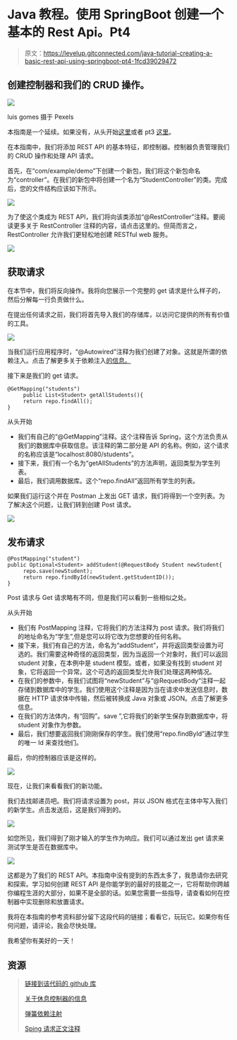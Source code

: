 # Java 教程。使用 SpringBoot 创建一个基本的 Rest Api。Pt4

> 原文：<https://levelup.gitconnected.com/java-tutorial-creating-a-basic-rest-api-using-springboot-pt4-1fcd39029472>

## 创建控制器和我们的 CRUD 操作。

![](img/a3064b01b9c6fd8f3984b117857828f4.png)

luis gomes 摄于 Pexels

本指南是一个延续。如果没有，从头开始[这里](https://medium.com/@emmanuel_tejeda/java-tutorial-creating-a-basic-rest-api-using-springboot-pt1-3ef25e3c903a)或者 pt3 [这里](https://medium.com/@emmanuel_tejeda/java-tutorial-creating-a-basic-rest-api-using-springboot-pt3-f5496ee09c97)。

在本指南中，我们将添加 REST API 的基本特征，即控制器。控制器负责管理我们的 CRUD 操作和处理 API 请求。

首先，在“com/example/demo”下创建一个新包，我们将这个新包命名为“controller”。在我们的新包中将创建一个名为“StudentController”的类。完成后，您的文件结构应该如下所示。

![](img/641c18461596083c29f90b50ce6c198d.png)

为了使这个类成为 REST API，我们将向该类添加“@RestController”注释。要阅读更多关于 RestController 注释的内容，请点击这里的。但简而言之，RestController 允许我们更轻松地创建 RESTful web 服务。

![](img/b25b7320ff5e9a8763b03d1755efd9c6.png)

## 获取请求

在本节中，我们将反向操作。我将向您展示一个完整的 get 请求是什么样子的，然后分解每一行负责做什么。

在提出任何请求之前，我们将首先导入我们的存储库，以访问它提供的所有有价值的工具。

![](img/5714f3874ef3756ac5ff2914b876b361.png)

当我们运行应用程序时，“@Autowired”注释为我们创建了对象。这就是所谓的依赖注入。点击了解更多关于依赖注入[的信息。](https://www.baeldung.com/spring-dependency-injection)

接下来是我们的 get 请求。

```
@GetMapping("students")
     public List<Student> getAllStudents(){
     return repo.findAll();
}
```

从头开始

*   我们有自己的“@GetMapping”注释。这个注释告诉 Spring，这个方法负责从我们的数据库中获取信息。该注释的第二部分是 API 的名称。例如，这个请求的名称应该是“localhost:8080/students”。
*   接下来，我们有一个名为“getAllStudents”的方法声明，返回类型为学生列表。
*   最后，我们调用数据库。这个“repo.findAll”返回所有学生的列表。

如果我们运行这个并在 Postman 上发出 GET 请求，我们将得到一个空列表。为了解决这个问题，让我们转到创建 Post 请求。

![](img/0a7d98dc3554128823d3452982c8353e.png)

## 发布请求

```
@PostMapping("student")
public Optional<Student> addStudent(@RequestBody Student newStudent{          
     repo.save(newStudent);
     return repo.findById(newStudent.getStudentID());
}
```

Post 请求与 Get 请求略有不同，但是我们可以看到一些相似之处。

从头开始

*   我们有 PostMapping 注释，它将我们的方法注释为 post 请求。我们将我们的地址命名为“学生”,但是您可以将它改为您想要的任何名称。
*   接下来，我们有自己的方法，命名为“addStudent”，并将返回类型设置为可选的<student>。我们需要这种奇怪的返回类型，因为当返回一个对象时，我们可以返回 student 对象，在本例中是 student 模型。或者，如果没有找到 student 对象，它将返回一个异常。这个可选的返回类型允许我们处理这两种情况。</student>
*   在我们的参数中，有我们试图将“newStudent”与“@RequestBody”注释一起存储到数据库中的学生。我们使用这个注释是因为当在请求中发送信息时，数据在 HTTP 请求体中传输，然后被转换成 Java 对象或 JSON。点击了解更多信息。
*   在我们的方法体内，有“回购”。save ”,它将我们的新学生保存到数据库中，将 student 对象作为参数。
*   最后，我们想要返回我们刚刚保存的学生。我们使用“repo.findById”通过学生的唯一 Id 来查找他们。

最后，你的控制器应该是这样的。

![](img/98e9bd3540662b65d8be7f5361d97d3d.png)

现在，让我们来看看我们的新功能。

我们去找邮递员吧。我们将请求设置为 post，并以 JSON 格式在主体中写入我们的新学生。点击发送后，这是我们得到的。

![](img/d2afdb39ce3477e606b385243a5ecb85.png)

如您所见，我们得到了刚才输入的学生作为响应。我们可以通过发出 get 请求来测试学生是否在数据库中。

![](img/b0ebfe9a142bfd2c7c97cc3eebb21fa9.png)

这都是为了我们的 REST API。本指南中没有提到的东西太多了，我恳请你去研究和探索。学习如何创建 REST API 是你能学到的最好的技能之一，它将帮助你跨越你编程生涯的大部分，如果不是全部的话。如果您需要一些指导，请查看如何在控制器中实现删除和放置请求。

我将在本指南的参考资料部分留下这段代码的链接；看看它，玩玩它。如果你有任何问题，请评论，我会尽快处理。

我希望你有美好的一天！

## 资源

> [链接到该代码的 github 库](https://github.com/Emmanuel-Tejeda/student-manager-rest-api-spring)
> 
> [关于休息控制器的信息](https://www.baeldung.com/spring-controller-vs-restcontroller)
> 
> [弹簧依赖注射](https://www.baeldung.com/spring-dependency-injection)
> 
> [Sping 请求正文注释](https://www.baeldung.com/spring-request-response-body)